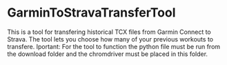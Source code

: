 # GarminToStravaTransferTool
This is a tool for transfering historical TCX files from Garmin Connect to Strava. 
The tool lets you choose how many of your previous workouts to transfere. 
Iportant: For the tool to function the python file must be run from the download folder and the chromdriver must be placed in this folder.  
